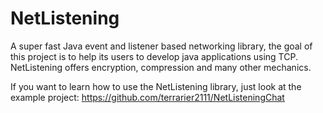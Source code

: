 # NetListening
A super fast Java event and listener based networking library,
the goal of this project is to help its users to develop java applications using TCP.
NetListening offers encryption, compression and many other mechanics. 

If you want to learn how to use the NetListening library, just look at the example project: https://github.com/terrarier2111/NetListeningChat
